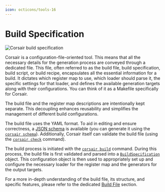 ```yaml
---
icon: octicons/tools-16
---
```


# Build Specification

<img src="../../assets/images/flow-build-specification.drawio.svg" alt="Corsair build
specification" class="invert-on-slate">

Corsair is a configuration-file-oriented tool. This means that all the necessary details for the generation process are conveyed through a dedicated file. This file, often referred to as the build file, build specification, build script, or build recipe, encapsulates all the essential information for a build. It dictates which register map to use, which loader should parse it, the specific settings for that loader, and defines the available generation targets along with their configurations. You can think of it as a Makefile specifically for Corsair.

The build file and the register map descriptions are intentionally kept separate. This decoupling enhances reusability and simplifies the management of different build configurations.

The build file uses the YAML format. To aid in editing and ensure correctness, a [JSON schema](https://json-schema.org/) is available (you can generate it using the [`corsair schema`](../cli.md#corsair-schema)). Additionally, Corsair itself can validate the build file (using the [`corsair check`](../cli.md#corsair-check) command).

The build process is initiated with the [`corsair build`](../cli.md#corsair-build) command. During this process, the build file is first validated and parsed into a [`BuildSpecification`](../api.md#corsair.BuildSpecification) object. This configuration object is then used to appropriately set up and configure the necessary loader for the register map and the generators for the output targets.

For a more in-depth understanding of the build file, its structure, and specific features, please refer to the dedicated [Build File](../build-file/index.md) section.
